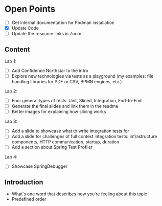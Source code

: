 # Open Points

- [ ] Get internal documentation for Podman installation
- [X] Update Code
- [ ] Update the resource links in Zoom

## Content

Lab 1:

- [ ] Add Confidence Northstar to the intro
- [ ] Explore new technologies via tests as a playground (my examples: file handling libraries for PDF or CSV, BPMN engines, etc.)

Lab 2:

- [ ] Four general types of tests: Unit, Sliced, Integration, End-to-End
- [ ] Generate the final slides and link them in the readme
- [ ] Better images for explaining how slicing works

Lab 3:

- [ ] Add a slide to showcase what to write integration tests for
- [ ] Add a slide for challenges of full context integration tests: infrastructure components, HTTP communication, startup, duration
- [ ] Add a section about Spring Test Profiler

Lab 4:

- [ ] Showcase SpringDebugger

## Introduction

- What's one word that describes how you're feeling about this topic
- Predefined order
